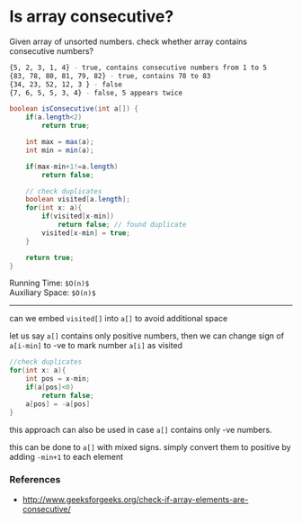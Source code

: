 # Is array consecutive?

Given array of unsorted numbers. check whether array contains consecutive numbers?

```bash
{5, 2, 3, 1, 4} - true, contains consecutive numbers from 1 to 5
{83, 78, 80, 81, 79, 82} - true, contains 78 to 83
{34, 23, 52, 12, 3 } - false
{7, 6, 5, 5, 3, 4} - false, 5 appears twice
```

```java
boolean isConsecutive(int a[]) {
    if(a.length<2)
        return true;

    int max = max(a);
    int min = min(a);

    if(max-min+1!=a.length)
        return false;

    // check duplicates
    boolean visited[a.length];
    for(int x: a){
        if(visited[x-min])
            return false; // found duplicate
        visited[x-min] = true;
    }

    return true;
}
```

Running Time: `$O(n)$`  
Auxiliary Space: `$O(n)$`

---

can we embed `visited[]` into `a[]` to avoid additional space

let us say `a[]` contains only positive numbers, then we can change sign of `a[i-min]` to -ve to mark number `a[i]` as visited

```java
//check duplicates
for(int x: a){
    int pos = x-min;
    if(a[pos]<0)
        return false;
    a[pos] = -a[pos]
}
```

this approach can also be used in case `a[]` contains only -ve numbers.

this can be done to `a[]` with mixed signs. simply convert them to positive by adding `-min+1` to each element

### References

* <http://www.geeksforgeeks.org/check-if-array-elements-are-consecutive/>
